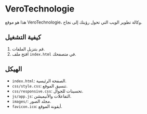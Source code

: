 # VeroTechnologie

هذا هو موقع VeroTechnologie، وكالة تطوير الويب التي تحول رؤيتك إلى نجاح.

## كيفية التشغيل

1. قم بتنزيل الملفات.
2. افتح ملف `index.html` في متصفحك.

## الهيكل

- `index.html`: الصفحة الرئيسية.
- `css/style.css`: تنسيق الموقع.
- `css/responsive.css`: تحسينات للجوال.
- `js/app.js`: التفاعلات والأنيميشن.
- `images/`: مجلد الصور.
- `favicon.ico`: أيقونة الموقع.
